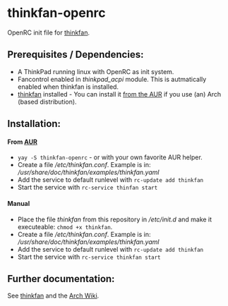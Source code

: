 # thinkfan-openrc
OpenRC init file for [thinkfan](https://github.com/vmatare/thinkfan).

## Prerequisites / Dependencies:
- A ThinkPad running linux with OpenRC as init system.
- Fancontrol enabled in *thinkpad_acpi* module. This is autmatically enabled when thinkfan is installed.
- [thinkfan](https://github.com/vmatare/thinkfan) installed - You can install it [from the AUR](https://aur.archlinux.org/packages/thinkfan) if you use (an) Arch (based distribution).

## Installation:
#### From [AUR](https://aur.archlinux.org/packages/thinkfan-openrc)
- `yay -S thinkfan-openrc` - or with your own favorite AUR helper.
- Create a file */etc/thinkfan.conf*. Example is in: */usr/share/doc/thinkfan/examples/thinkfan.yaml*
- Add the service to default runlevel with `rc-update add thinkfan`
- Start the service with `rc-service thinfan start`
#### Manual
- Place the file *thinkfan* from this repository in */etc/init.d* and make it executeable: `chmod +x thinkfan`.
- Create a file */etc/thinkfan.conf*. Example is in: */usr/share/doc/thinkfan/examples/thinkfan.yaml*
- Add the service to default runlevel with `rc-update add thinkfan`
- Start the service with `rc-service thinkfan start`

## Further documentation:
See [thinkfan](https://github.com/vmatare/thinkfan) and the [Arch Wiki](https://wiki.archlinux.org/title/Fan_speed_control#ThinkPad_laptops).

